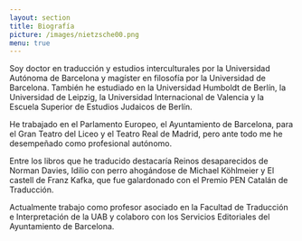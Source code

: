 ```yaml
---
layout: section
title: Biografía
picture: /images/nietzsche00.png
menu: true
---
```

Soy doctor en traducción y estudios interculturales por la Universidad Autónoma de Barcelona y magíster en filosofía por la Universidad de Barcelona. También he estudiado en la Universidad Humboldt de Berlín, la Universidad de Leipzig, la Universidad Internacional de Valencia y la Escuela Superior de Estudios Judaicos de Berlín.

He trabajado en el Parlamento Europeo, el Ayuntamiento de Barcelona, para el Gran Teatro del Liceo y el Teatro Real de Madrid, pero ante todo me he desempeñado como profesional autónomo.

Entre los libros que he traducido destacaría Reinos desaparecidos de Norman Davies, Idilio con perro ahogándose de Michael Köhlmeier y El castell de Franz Kafka, que fue galardonado con el Premio PEN Catalán de Traducción.

Actualmente trabajo como profesor asociado en la Facultad de Traducción e Interpretación de la UAB y colaboro con los Servicios Editoriales del Ayuntamiento de Barcelona.